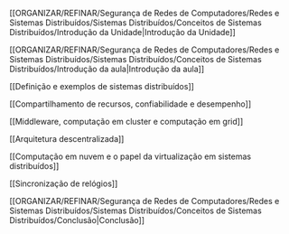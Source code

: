 [[ORGANIZAR/REFINAR/Segurança de Redes de Computadores/Redes e Sistemas Distribuídos/Sistemas Distribuídos/Conceitos de Sistemas Distribuídos/Introdução da Unidade|Introdução da Unidade]]

[[ORGANIZAR/REFINAR/Segurança de Redes de Computadores/Redes e Sistemas Distribuídos/Sistemas Distribuídos/Conceitos de Sistemas Distribuídos/Introdução da aula|Introdução da aula]]

[[Definição e exemplos de sistemas distribuídos]]

[[Compartilhamento de recursos, confiabilidade e desempenho]]

[[Middleware, computação em cluster e computação em grid]]

[[Arquitetura descentralizada]]

[[Computação em nuvem e o papel da virtualização em sistemas distribuídos]]

[[Sincronização de relógios]]

[[ORGANIZAR/REFINAR/Segurança de Redes de Computadores/Redes e Sistemas Distribuídos/Sistemas Distribuídos/Conceitos de Sistemas Distribuídos/Conclusão|Conclusão]]